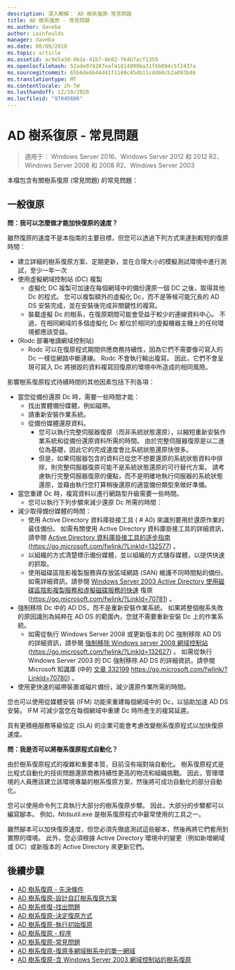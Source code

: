 ```yaml
---
description: 深入瞭解： AD 樹系復原-常見問題
title: AD 樹系復原 - 常見問題
ms.author: daveba
author: iainfoulds
manager: daveba
ms.date: 08/09/2018
ms.topic: article
ms.assetid: ac9e5a3d-8b1e-41b7-8e02-f64b7acf1359
ms.openlocfilehash: 52ade074287eaf41814099ba31f6b894c5f2437a
ms.sourcegitcommit: 65b6de6b44d41f1180c45db11cdd60cb2a093b46
ms.translationtype: MT
ms.contentlocale: zh-TW
ms.lasthandoff: 12/10/2020
ms.locfileid: "97045606"
---
```

# <a name="ad-forest-recovery---faq"></a>AD 樹系復原 - 常見問題

>適用于： Windows Server 2016、Windows Server 2012 和 2012 R2、Windows Server 2008 和 2008 R2、Windows Server 2003

本檔包含有關樹系復原 (常見問題) 的常見問題：

## <a name="general-recovery"></a>一般復原

**問：我可以怎麼做才能加快復原的速度？**

雖然復原的速度不是本指南的主要目標，但您可以透過下列方式來達到較短的復原時間：

- 建立詳細的樹系復原方案、定期更新，並在合理大小的模擬測試環境中進行測試，至少一年一次
- 使用虛擬網域控制站 (DC) 複製
   - 虛擬化 DC 複製可加速在每個網域中的備份還原一個 DC 之後，取得其他 Dc 的程式。 您可以複製額外的虛擬化 Dc，而不是等候可能冗長的 AD DS 安裝完成，並在安裝後完成非關鍵性的複寫。
   - 裝載虛擬 Dc 的樹系，在復原期間可能會受益于較少的連線資料中心。 不過，在相同網域的多個虛擬化 Dc 都位於相同的虛擬機器主機上的任何環境都應該受益。
-  (Rodc 部署唯讀網域控制站) 
   - Rodc 可以在復原程式期間供應商務持續性，因為它們不需要像可寫入的 Dc 一樣從網路中斷連線。 Rodc 不會執行輸出複寫。 因此，它們不會呈現可寫入 Dc 將損毀的資料複寫回復原的環境中所造成的相同風險。

影響樹系復原程式持續時間的其他因素包括下列各項：

- 當您從備份還原 Dc 時，需要一些時間才能：
   - 找出實體備份媒體，例如磁帶。
   - 請重新安裝作業系統。
   - 從備份媒體還原資料。
      - 您可以執行完整伺服器復原（而非系統狀態還原），以縮短重新安裝作業系統和從備份還原資料所需的時間。 由於完整伺服器復原是以二進位為基礎，因此它的完成速度會比系統狀態還原快很多。
      - 但是，如果伺服器包含的資料已從您不想要還原的系統狀態資料中排除，則完整伺服器復原可能不是系統狀態還原的可行替代方案。 請考慮執行完整伺服器復原的優點，而不是明確地執行伺服器的系統狀態還原，並藉由執行您打算稍後還原的適當備份類型來做好準備。
- 當您重建 Dc 時，複寫資料以進行網路型升級需要一些時間。
   - 您可以執行下列步驟來減少還原 Dc 所需的時間：
- 減少取得備份媒體的時間：
   - 使用 Active Directory 資料庫掛接工具 ( # A0) 來識別要用於還原作業的最佳備份。 如需有關使用 Active Directory 資料庫掛接工具的詳細資訊，請參閱 [Active Directory 資料庫掛接工具的逐步指南](https://go.microsoft.com/fwlink/?LinkId=132577) (https://go.microsoft.com/fwlink/?LinkId=132577) 。
   - 以組織的方式清楚標示備份媒體，並以組織的方式儲存媒體，以提供快速的抓取。
   - 使用磁碟區陰影複製服務與存放區域網路 (SAN) 維護不同時間點的備份。 如需詳細資訊，請參閱 [Windows Server 2003 Active Directory 使用磁碟區陰影複製服務和虛擬磁碟服務的快速](https://go.microsoft.com/fwlink/?LinkId=70781) 復原 (https://go.microsoft.com/fwlink/?LinkId=70781) 。
- 強制移除 Dc 中的 AD DS，而不是重新安裝作業系統。 如果將整個樹系失敗的原因識別為純粹在 AD DS 的範圍內，您就不需要重新安裝 Dc 上的作業系統。
   - 如需從執行 Windows Server 2008 或更新版本的 DC 強制移除 AD DS 的詳細資訊，請參閱 [強制移除 Windows server 2008 網域控制站](https://go.microsoft.com/fwlink/?LinkId=132627) (https://go.microsoft.com/fwlink/?LinkId=132627) 。 如需從執行 Windows Server 2003 的 DC 強制移除 AD DS 的詳細資訊，請參閱 Microsoft 知識庫 (中的 [文章 332199](https://go.microsoft.com/fwlink/?LinkId=70780) https://go.microsoft.com/fwlink/?LinkId=70780) 。
- 使用更快速的磁帶裝置或磁片備份，減少還原作業所需的時間。

您也可以使用從媒體安裝 (IFM) 功能來重建每個網域中的 Dc，以協助加速 AD DS 安裝。 IFM 可減少當您在每個網域中重建 Dc 時所產生的複寫延遲。

具有更積極服務等級協定 (SLA) 的企業可能會考慮改變樹系復原程式以加快復原速度。

**問：我是否可以將樹系復原程式自動化？**

由於樹系復原程式的複雜和重要本質，目前沒有端對端自動化。 樹系復原程式是比程式自動化的技術問題還原商務持續性更高的物流和組織挑戰。 因此，管理環境的人員應該建立該環境專屬的樹系復原方案，然後將可成功自動化的部分自動化。

您可以使用命令列工具執行大部分的樹系復原步驟。 因此，大部分的步驟都可以編寫腳本。 例如，Ntdsutil.exe 是樹系復原程式中最常使用的工具之一。

雖然腳本可以加快復原速度，但您必須先徹底測試這些腳本，然後再將它們套用到實際的環境。 此外，您必須根據 Active Directory 環境中的變更（例如新增網域或 DC）或新版本的 Active Directory 來更新它們。

## <a name="next-steps"></a>後續步驟

- [AD 樹系復原 - 先決條件](AD-Forest-Recovery-Prerequisties.md)
- [AD 樹系復原-設計自訂樹系復原方案](AD-Forest-Recovery-Devising-a-Plan.md)
- [AD 樹系修復-找出問題](AD-Forest-Recovery-Identify-the-Problem.md)
- [AD 樹系復原-決定復原方式](AD-Forest-Recovery-Determine-how-to-Recover.md)
- [AD 樹系復原-執行初始復原](AD-Forest-Recovery-Perform-initial-recovery.md)
- [AD 樹系復原 - 程序](AD-Forest-Recovery-Procedures.md)
- [AD 樹系復原-常見問題](AD-Forest-Recovery-FAQ.md)
- [AD 樹系復原-復原多網域樹系中的單一網域](AD-Forest-Recovery-Single-Domain-in-Multidomain-Recovery.md)
- [AD 樹系復原-含 Windows Server 2003 網域控制站的樹系復原](AD-Forest-Recovery-Windows-Server-2003.md)
